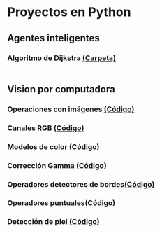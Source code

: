 # Proyectos en Python
## Agentes inteligentes
### Algoritmo de Dijkstra [(Carpeta)](https://github.com/Luis-Pedroza/Python/tree/main/Dijkstra)<br><br>
## Vision por computadora
### Operaciones con imágenes [(Código)](https://github.com/Luis-Pedroza/Python/blob/main/Vision/Practica1.py)
### Canales RGB [(Código)](https://github.com/Luis-Pedroza/Python/blob/main/Vision/Practica2.py)
### Modelos de color [(Código)](https://github.com/Luis-Pedroza/Python/blob/main/Vision/Practica3.py)
### Corrección Gamma [(Código)](https://github.com/Luis-Pedroza/Python/blob/main/Vision/Practica4.py)
### Operadores detectores de bordes[(Código)](https://github.com/Luis-Pedroza/Python/blob/main/Vision/Practica5.py)
### Operadores puntuales[(Código)](https://github.com/Luis-Pedroza/Python/blob/main/Vision/Practica6.py)
### Detección de piel [(Código)](https://github.com/Luis-Pedroza/Python/blob/main/Vision/Practica7.py)
